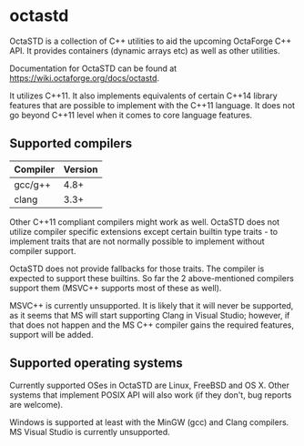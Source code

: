 # octastd

OctaSTD is a collection of C++ utilities to aid the upcoming OctaForge C++
API. It provides containers (dynamic arrays etc) as well as other utilities.

Documentation for OctaSTD can be found at https://wiki.octaforge.org/docs/octastd.

It utilizes C++11. It also implements equivalents of certain C++14 library
features that are possible to implement with the C++11 language. It does not
go beyond C++11 level when it comes to core language features.

## Supported compilers

Compiler | Version
-------- | -------
gcc/g++  | 4.8+
clang    | 3.3+

Other C++11 compliant compilers might work as well. OctaSTD does not utilize
compiler specific extensions except certain builtin type traits - to implement
traits that are not normally possible to implement without compiler support.

OctaSTD does not provide fallbacks for those traits. The compiler is expected
to support these builtins. So far the 2 above-mentioned compilers support them
(MSVC++ supports most of these as well).

MSVC++ is currently unsupported. It is likely that it will never be supported,
as it seems that MS will start supporting Clang in Visual Studio; however,
if that does not happen and the MS C++ compiler gains the required features,
support will be added.

## Supported operating systems

Currently supported OSes in OctaSTD are Linux, FreeBSD and OS X. Other
systems that implement POSIX API will also work (if they don't, bug reports
are welcome).

Windows is supported at least with the MinGW (gcc) and Clang compilers. MS
Visual Studio is currently unsupported.